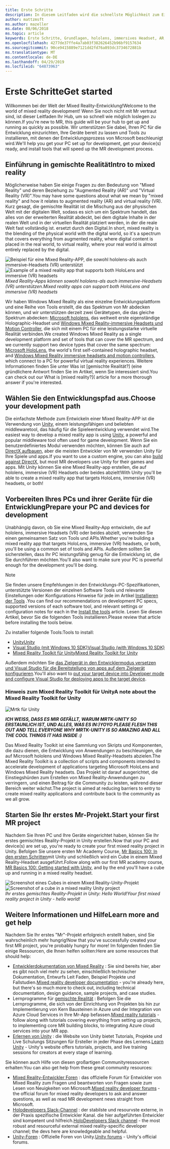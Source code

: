 ```yaml
---
title: Erste Schritte
description: In diesem Leitfaden wird die schnellste Möglichkeit zum Einstieg in die Entwicklung mit gemischter Realität erläutert.
author: mattzmsft
ms.author: mazeller
ms.date: 08/06/2018
ms.topic: article
keywords: Erste Schritte, Grundlagen, hololens, immersives Headset, AR, VR, Unity, Visual Studio, Schnellstart, Vorgehensweise
ms.openlocfilehash: 4277de37ffe4a7ab03f382626452b96bf9157634
ms.sourcegitcommit: 90ce9415889e7121dd2fd76a893dc3734672881b
ms.translationtype: MT
ms.contentlocale: de-DE
ms.lasthandoff: 04/29/2019
ms.locfileid: "64873963"
---
```

# <a name="get-started"></a><span data-ttu-id="c636c-104">Erste Schritte</span><span class="sxs-lookup"><span data-stu-id="c636c-104">Get started</span></span>

<span data-ttu-id="c636c-105">Willkommen bei der Welt der Mixed Reality-Entwicklung!</span><span class="sxs-lookup"><span data-stu-id="c636c-105">Welcome to the world of mixed reality development!</span></span> <span data-ttu-id="c636c-106">Wenn Sie noch nicht mit Mr vertraut sind, ist dieser Leitfaden Ihr Hub, um so schnell wie möglich loslegen zu können.</span><span class="sxs-lookup"><span data-stu-id="c636c-106">If you're new to MR, this guide will be your hub to get up and running as quickly as possible.</span></span> <span data-ttu-id="c636c-107">Wir unterstützen Sie dabei, Ihren PC für die Entwicklung einzurichten, Ihre Geräte bereit zu lassen und Tools zu installieren, mit denen der Entwicklungsprozess von Microsoft beschleunigt wird.</span><span class="sxs-lookup"><span data-stu-id="c636c-107">We'll help you get your PC set up for development, get your device(s) ready, and install tools that will speed up the MR development process.</span></span> 

## <a name="intro-to-mixed-reality"></a><span data-ttu-id="c636c-108">Einführung in gemischte Realität</span><span class="sxs-lookup"><span data-stu-id="c636c-108">Intro to mixed reality</span></span>

<span data-ttu-id="c636c-109">Möglicherweise haben Sie einige Fragen zu den Bedeutung von "Mixed Reality" und deren Beziehung zu "Augmented Reality (AR)" und "Virtual Reality (VR)".</span><span class="sxs-lookup"><span data-stu-id="c636c-109">You may have some questions about what we mean by "mixed reality" and how it relates to augmented reality (AR) and virtual reality (VR).</span></span> <span data-ttu-id="c636c-110">Kurz gesagt, die gemischte Realität ist die Mischung aus der physischen Welt mit der digitalen Welt, sodass es sich um ein Spektrum handelt, das alles von der erweiterten Realität abdeckt, bei dem digitale Inhalte in der realen Welt und in der virtuellen Realität platziert werden, in der die reale Welt fast vollständig ist. ersetzt durch den Digital.</span><span class="sxs-lookup"><span data-stu-id="c636c-110">In short, mixed reality is the blending of the physical world with the digital world, so it's a spectrum that covers everything from augmented reality, where digital content is placed in the real world, to virtual reality, where your real world is almost entirely replaced by the digital.</span></span> 

<span data-ttu-id="c636c-111">![Beispiel für eine Mixed Reality-APP, die sowohl hololens-als auch immersive-Headsets (VR) unterstützt](images/mr-island.png)</span><span class="sxs-lookup"><span data-stu-id="c636c-111">![Example of a mixed reality app that supports both HoloLens and immersive (VR) headsets](images/mr-island.png)</span></span><br>
<span data-ttu-id="c636c-112">*Mixed Reality-Apps können sowohl hololens-als auch immersive-Headsets (VR) unterstützen.*</span><span class="sxs-lookup"><span data-stu-id="c636c-112">*Mixed reality apps can support both HoloLens and immersive (VR) headsets*</span></span>

<span data-ttu-id="c636c-113">Wir haben Windows Mixed Reality als eine einzelne Entwicklungsplattform und eine Reihe von Tools erstellt, die das Spektrum von Mr abdecken können, und wir unterstützen derzeit zwei Gerätetypen, die das gleiche Spektrum abdecken: [Microsoft hololens](https://www.microsoft.com/hololens), das weltweit erste eigenständige Holographic-Headset und [Windows Mixed Reality-immersive Headsets und Motion Controller](https://www.microsoft.com/windows/windows-mixed-reality), die sich mit einem PC für eine leistungsstarke virtuelle Realität verbinden.</span><span class="sxs-lookup"><span data-stu-id="c636c-113">We created Windows Mixed Reality as a single development platform and set of tools that can cover the MR spectrum, and we currently support two device types that cover the same spectrum: [Microsoft HoloLens](https://www.microsoft.com/hololens), the world's first self-contained holographic headset, and [Windows Mixed Reality immersive headsets and motion controllers](https://www.microsoft.com/windows/windows-mixed-reality), which connect to a PC for powerful virtual reality experiences.</span></span> <span data-ttu-id="c636c-114">Weitere Informationen finden Sie unter Was ist [gemischte Realität?] (eine gründlichere Antwort finden Sie im Artikel, wenn Sie interessiert sind.</span><span class="sxs-lookup"><span data-stu-id="c636c-114">You can check out our What is [mixed reality?]( article for a more thorough answer if you're interested.</span></span>

## <a name="choose-your-development-path"></a><span data-ttu-id="c636c-115">Wählen Sie den Entwicklungspfad aus.</span><span class="sxs-lookup"><span data-stu-id="c636c-115">Choose your development path</span></span>

<span data-ttu-id="c636c-116">Die einfachste Methode zum Entwickeln einer Mixed Reality-APP ist die Verwendung von [Unity](https://unity3d.com), einem leistungsfähigen und beliebten middlewaretool, das häufig für die Spieleentwicklung verwendet wird.</span><span class="sxs-lookup"><span data-stu-id="c636c-116">The easiest way to develop a mixed reality app is using [Unity](https://unity3d.com), a powerful and popular middleware tool often used for game development.</span></span> <span data-ttu-id="c636c-117">Wenn Sie ein benutzerdefiniertes Modul verwenden möchten, können Sie auch auf [DirectX aufbauen](directx-development-overview.md), aber die meisten Entwickler von Mr verwenden Unity für Ihre Spiele und apps.</span><span class="sxs-lookup"><span data-stu-id="c636c-117">If you want to use a custom engine, you can also [build against DirectX](directx-development-overview.md), but most MR developers use Unity for their games and apps.</span></span> <span data-ttu-id="c636c-118">Mit Unity können Sie eine Mixed Reality-app erstellen, die auf hololens, immersive (VR) Headsets oder beides abzielt!</span><span class="sxs-lookup"><span data-stu-id="c636c-118">With Unity you'll be able to create a mixed reality app that targets HoloLens, immersive (VR) headsets, or both!</span></span>

## <a name="prepare-your-pc-and-devices-for-development"></a><span data-ttu-id="c636c-119">Vorbereiten Ihres PCs und ihrer Geräte für die Entwicklung</span><span class="sxs-lookup"><span data-stu-id="c636c-119">Prepare your PC and devices for development</span></span>

<span data-ttu-id="c636c-120">Unabhängig davon, ob Sie eine Mixed Reality-App entwickeln, die auf hololens, immersive Headsets (VR) oder beides abzielt, verwenden Sie einen gemeinsamen Satz von Tools und APIs.</span><span class="sxs-lookup"><span data-stu-id="c636c-120">Whether you're building a mixed reality app that targets HoloLens, immersive (VR) headsets, or both, you'll be using a common set of tools and APIs.</span></span> <span data-ttu-id="c636c-121">Außerdem sollten Sie sicherstellen, dass Ihr PC leistungsfähig genug für die Entwicklung ist, die Sie durchführen möchten.</span><span class="sxs-lookup"><span data-stu-id="c636c-121">You'll also want to make sure your PC is powerful enough for the development you'll be doing.</span></span> 

>[!NOTE]
><span data-ttu-id="c636c-122">Sie finden unsere Empfehlungen in den Entwicklungs-PC-Spezifikationen, unterstützte Versionen der einzelnen Software Tools und relevante Einstellungen oder Konfigurations Hinweise für jede im Artikel [Installieren der Tools](install-the-tools.md) .</span><span class="sxs-lookup"><span data-stu-id="c636c-122">You can find our recommendations on development PC specs, supported versions of each software tool, and relevant settings or configuration notes for each in the [Install the tools](install-the-tools.md) article.</span></span> <span data-ttu-id="c636c-123">Lesen Sie diesen Artikel, bevor Sie die folgenden Tools installieren.</span><span class="sxs-lookup"><span data-stu-id="c636c-123">Please review that article before installing the tools below.</span></span>

<span data-ttu-id="c636c-124">Zu installier folgende Tools:</span><span class="sxs-lookup"><span data-stu-id="c636c-124">Tools to install:</span></span>
* [<span data-ttu-id="c636c-125">Unity</span><span class="sxs-lookup"><span data-stu-id="c636c-125">Unity</span></span>](https://store.unity.com/download)
* [<span data-ttu-id="c636c-126">Visual Studio (mit Windows 10 SDK)</span><span class="sxs-lookup"><span data-stu-id="c636c-126">Visual Studio (with Windows 10 SDK)</span></span>](https://developer.microsoft.com/windows/downloads)
* [<span data-ttu-id="c636c-127">Mixed Reality Toolkit für Unity</span><span class="sxs-lookup"><span data-stu-id="c636c-127">Mixed Reality Toolkit for Unity</span></span>](https://github.com/Microsoft/MixedRealityToolkit-Unity/blob/htk_release/GettingStarted.md)

<span data-ttu-id="c636c-128">Außerdem möchten Sie [das Zielgerät in den Entwicklermodus versetzen und Visual Studio für die Bereitstellung von apps auf dem Zielgerät konfigurieren](using-visual-studio.md).</span><span class="sxs-lookup"><span data-stu-id="c636c-128">You'll also want to [put your target device into Developer mode and configure Visual Studio for deploying apps to the target device](using-visual-studio.md).</span></span>

### <a name="a-note-about-the-mixed-reality-toolkit-for-unity"></a><span data-ttu-id="c636c-129">Hinweis zum Mixed Reality Toolkit für Unity</span><span class="sxs-lookup"><span data-stu-id="c636c-129">A note about the Mixed Reality Toolkit for Unity</span></span>

![Mrtk für Unity](images/mrtkandunity.png)<br>

<span data-ttu-id="c636c-131">***ICH WEISS, DASS ES MIR GEFÄLLT, WARUM MRTK-UNITY SO ERSTAUNLICH IST, UND ALLES, WAS ES IN:)***</span><span class="sxs-lookup"><span data-stu-id="c636c-131">***YOYO PLEASE FLESH THIS OUT AND TELL EVERYONE WHY MRTK-UNITY IS SO AMAZING AND ALL THE COOL THINGS IT HAS INSIDE :)***</span></span>

<span data-ttu-id="c636c-132">Das Mixed Reality Toolkit ist eine Sammlung von Skripts und Komponenten, die dazu dienen, die Entwicklung von Anwendungen zu beschleunigen, die auf Microsoft hololens und Windows Mixed Reality-Headsets abzielen.</span><span class="sxs-lookup"><span data-stu-id="c636c-132">The Mixed Reality Toolkit is a collection of scripts and components intended to accelerate development of applications targeting Microsoft HoloLens and Windows Mixed Reality headsets.</span></span> <span data-ttu-id="c636c-133">Das Projekt ist darauf ausgerichtet, die Einstiegshürden zum Erstellen von Mixed Reality-Anwendungen zu verringern, und einen Beitrag für die Community zu leisten, während dieser Bereich weiter wächst.</span><span class="sxs-lookup"><span data-stu-id="c636c-133">The project is aimed at reducing barriers to entry to create mixed reality applications and contribute back to the community as we all grow.</span></span>

## <a name="start-your-first-mr-project"></a><span data-ttu-id="c636c-134">Starten Sie Ihr erstes Mr-Projekt.</span><span class="sxs-lookup"><span data-stu-id="c636c-134">Start your first MR project</span></span>

<span data-ttu-id="c636c-135">Nachdem Sie Ihren PC und Ihre Geräte eingerichtet haben, können Sie Ihr erstes gemischtes Reality-Projekt in Unity erstellen.</span><span class="sxs-lookup"><span data-stu-id="c636c-135">Now that your PC and device(s) are set up, you're ready to create your first mixed reality project in Unity.</span></span> <span data-ttu-id="c636c-136">Befolgen Sie unsere ersten Mr Academy Course, [Mr Basics 100: In den ersten Schritten](holograms-100.md)mit Unity und schließlich wird ein Cube in einem Mixed Reality-Headset ausgeführt.</span><span class="sxs-lookup"><span data-stu-id="c636c-136">Follow along with our first MR academy course, [MR Basics 100: Getting started with Unity](holograms-100.md), and by the end you'll have a cube up and running in a mixed reality headset.</span></span>

<span data-ttu-id="c636c-137">![Screenshot eines Cubes in einem Mixed Reality-Unity-Projekt](images/mr-cube.PNG)</span><span class="sxs-lookup"><span data-stu-id="c636c-137">![Screenshot of a cube in a mixed reality Unity project](images/mr-cube.PNG)</span></span><br>
<span data-ttu-id="c636c-138">*Ihr erstes gemischtes Reality-Projekt in Unity: Hello World!*</span><span class="sxs-lookup"><span data-stu-id="c636c-138">*Your first mixed reality project in Unity - hello world!*</span></span>

## <a name="learn-more-and-get-help"></a><span data-ttu-id="c636c-139">Weitere Informationen und Hilfe</span><span class="sxs-lookup"><span data-stu-id="c636c-139">Learn more and get help</span></span>

<span data-ttu-id="c636c-140">Nachdem Sie Ihr erstes "Mr"-Projekt erfolgreich erstellt haben, sind Sie wahrscheinlich mehr hungrig!</span><span class="sxs-lookup"><span data-stu-id="c636c-140">Now that you've successfully created your first MR project, you're probably hungry for more!</span></span> <span data-ttu-id="c636c-141">Im folgenden finden Sie einige Ressourcen, die Ihnen helfen sollten:</span><span class="sxs-lookup"><span data-stu-id="c636c-141">Here are some resources that should help:</span></span>
* <span data-ttu-id="c636c-142">[Entwicklerdokumentation von Mixed Reality](mixed-reality.md) : Sie sind bereits hier, aber es gibt noch viel mehr zu sehen, einschließlich technischer Dokumentation, Entwurfs Leit Faden, Beispiel Projekte und Fallstudien.</span><span class="sxs-lookup"><span data-stu-id="c636c-142">[Mixed reality developer documentation](mixed-reality.md) - you're already here, but there's so much more to check out, including technical documentation, design guidance, sample projects, and case studies.</span></span>
* <span data-ttu-id="c636c-143">Lernprogramme für [gemischte Realität](tutorials.md) : Befolgen Sie die Lernprogramme, die sich von der Einrichtung von Projekten bis hin zur Implementierung von Kern Bausteinen in Azure und der Integration von Azure Cloud Services in Ihre Mr-App befassen.</span><span class="sxs-lookup"><span data-stu-id="c636c-143">[Mixed reality tutorials](tutorials.md) - follow along with tutorials covering everything from setting up projects, to implementing core MR building blocks, to integrating Azure cloud services into your MR app.</span></span>
* <span data-ttu-id="c636c-144">[Erlernen von Unity](https://unity3d.com/learn) : die Website von Unity bietet Tutorials, Projekte und Live Schulungs Sitzungen für Ersteller in jeder Phase des Lernens.</span><span class="sxs-lookup"><span data-stu-id="c636c-144">[Learn Unity](https://unity3d.com/learn) - Unity's website offers tutorials, projects, and live training sessions for creators at every stage of learning.</span></span>

<span data-ttu-id="c636c-145">Sie können auch Hilfe von diesen großartigen Communityressourcen erhalten:</span><span class="sxs-lookup"><span data-stu-id="c636c-145">You can also get help from these great community resources:</span></span>
* <span data-ttu-id="c636c-146">[Mixed Reality-Entwickler Foren](https://forums.hololens.com/) : das offizielle Forum für Entwickler von Mixed Reality zum Fragen und beantworten von Fragen sowie zum Lesen von Neuigkeiten von Microsoft.</span><span class="sxs-lookup"><span data-stu-id="c636c-146">[Mixed reality developer forums](https://forums.hololens.com/) - the official forum for mixed reality developers to ask and answer questions, as well as read MR development news straight from Microsoft.</span></span>
* <span data-ttu-id="c636c-147">[Holodevelopers Slack-Channel](https://holodevelopersslack.azurewebsites.net/) : der stabilste und resourvste externe, in der Praxis spezifische Entwickler Kanal. die hier aufgeführten Entwickler sind kompetent und hilfreich.</span><span class="sxs-lookup"><span data-stu-id="c636c-147">[HoloDevelopers Slack channel](https://holodevelopersslack.azurewebsites.net/) - the most robust and resourceful external mixed reality-specific developer channel; the devs here are knowledgeable and helpful.</span></span>
* <span data-ttu-id="c636c-148">[Unity-Foren](https://forum.unity3d.com/) : Offizielle Foren von Unity.</span><span class="sxs-lookup"><span data-stu-id="c636c-148">[Unity forums](https://forum.unity3d.com/) - Unity's official forums.</span></span>
